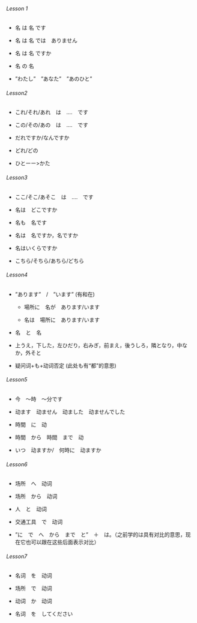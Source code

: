 ###### Lesson 1

- 名 は 名 です

- 名 は 名 では　ありません

- 名 は 名 ですか

- 名 の 名

- ”わたし”　”あなた”　”あのひと”

###### Lesson2

- これ/それ/あれ　は　....　です

- この/その/あの　は　....　です

- だれですか/なんですか

- どれ/どの

- ひとーー>かた

###### Lesson3

- ここ/そこ/あそこ　は　....　です

- 名は　どこですか

- 名も　名です

- 名は　名ですか，名ですか

- 名はいくらですか

- こちら/そちら/あちら/どちら

###### Lesson4

- ”あります”　/　”います”  (有和在)
  
  - 場所に　名が　あります/います
  
  - 名は　場所に　あります/います

- 名　と　名

- 上うえ，下した，左ひだり，右みぎ，前まえ，後うしろ，隣となり，中なか，外そと

- 疑问词+も+动词否定 (此处も有“都”的意思)

###### Lesson5

- 今　～時　～分です

- 动ます　动ません　动ました　动ませんでした

- 時間　に　动

- 時間　から　時間　まで　动

- いつ　动ますか/　何時に　动ますか

###### Lesson6

- 场所　へ　动词

- 场所　から　动词

- 人　と　动词

- 交通工具　で　动词

- ”に　で　へ　から　まで　と”　＋　は。（之前学的は具有对比的意思，现在它也可以跟在这些后面表示对比）

###### Lesson7

- 名词　を　动词

- 场所　で　动词

- 动词　か　动词

- 名词　を　してください
